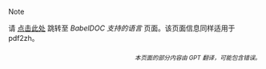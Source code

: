 > [!NOTE]
> 请 [点击此处](https://funstory-ai.github.io/BabelDOC/supported_languages/) 跳转至 *BabelDOC 支持的语言* 页面。该页面信息同样适用于 pdf2zh。

<div align="right"> 
<h6><small>本页面的部分内容由 GPT 翻译，可能包含错误。</small></h6>